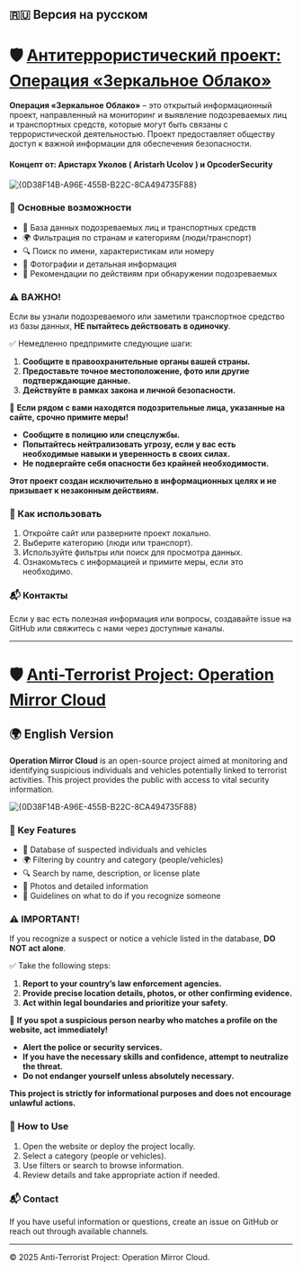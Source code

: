 ## 🇷🇺 Версия на русском

# 🛡️ [Антитеррористический проект: Операция «Зеркальное Облако»](https://aristarhucolov.github.io/Anti-Terrorist-Project-Operation-Mirror-Cloud/)

**Операция «Зеркальное Облако»** – это открытый информационный проект, направленный на мониторинг и выявление подозреваемых лиц и транспортных средств, которые могут быть связаны с террористической деятельностью. Проект предоставляет обществу доступ к важной информации для обеспечения безопасности.  
#### Концепт от: Аристарх Уколов ( Aristarh Ucolov ) и OpcoderSecurity
![{0D38F14B-A96E-455B-B22C-8CA494735F88}](https://github.com/user-attachments/assets/4c071e6e-c6a5-439a-862b-518eef0f9254)

### 🚀 Основные возможности  

- 📂 База данных подозреваемых лиц и транспортных средств  
- 🌍 Фильтрация по странам и категориям (люди/транспорт)  
- 🔍 Поиск по имени, характеристикам или номеру  
- 📸 Фотографии и детальная информация  
- 📢 Рекомендации по действиям при обнаружении подозреваемых  

### ⚠️ ВАЖНО!  

Если вы узнали подозреваемого или заметили транспортное средство из базы данных, **НЕ пытайтесь действовать в одиночку**.  

✅ Немедленно предпримите следующие шаги:  
1. **Сообщите в правоохранительные органы вашей страны.**  
2. **Предоставьте точное местоположение, фото или другие подтверждающие данные.**  
3. **Действуйте в рамках закона и личной безопасности.**  

🔴 **Если рядом с вами находятся подозрительные лица, указанные на сайте, срочно примите меры!**  
- **Сообщите в полицию или спецслужбы.**  
- **Попытайтесь нейтрализовать угрозу, если у вас есть необходимые навыки и уверенность в своих силах.**  
- **Не подвергайте себя опасности без крайней необходимости.**  

**Этот проект создан исключительно в информационных целях и не призывает к незаконным действиям.**  

### 🔗 Как использовать  

1. Откройте сайт или разверните проект локально.  
2. Выберите категорию (люди или транспорт).  
3. Используйте фильтры или поиск для просмотра данных.  
4. Ознакомьтесь с информацией и примите меры, если это необходимо.  

### 📬 Контакты  

Если у вас есть полезная информация или вопросы, создавайте issue на GitHub или свяжитесь с нами через доступные каналы.  

---
# 🛡️ [Anti-Terrorist Project: Operation Mirror Cloud](https://aristarhucolov.github.io/Anti-Terrorist-Project-Operation-Mirror-Cloud/)

## 🌍 English Version

**Operation Mirror Cloud** is an open-source project aimed at monitoring and identifying suspicious individuals and vehicles potentially linked to terrorist activities. This project provides the public with access to vital security information.

![{0D38F14B-A96E-455B-B22C-8CA494735F88}](https://github.com/user-attachments/assets/8aae58cf-db78-4d4f-9b81-8670c269de2c)

### 🚀 Key Features  

- 📂 Database of suspected individuals and vehicles  
- 🌍 Filtering by country and category (people/vehicles)  
- 🔍 Search by name, description, or license plate  
- 📸 Photos and detailed information  
- 📢 Guidelines on what to do if you recognize someone  

### ⚠️ IMPORTANT!  

If you recognize a suspect or notice a vehicle listed in the database, **DO NOT act alone**.  

✅ Take the following steps:  
1. **Report to your country’s law enforcement agencies.**  
2. **Provide precise location details, photos, or other confirming evidence.**  
3. **Act within legal boundaries and prioritize your safety.**  

🔴 **If you spot a suspicious person nearby who matches a profile on the website, act immediately!**  
- **Alert the police or security services.**  
- **If you have the necessary skills and confidence, attempt to neutralize the threat.**  
- **Do not endanger yourself unless absolutely necessary.**  

**This project is strictly for informational purposes and does not encourage unlawful actions.**  

### 🔗 How to Use  

1. Open the website or deploy the project locally.  
2. Select a category (people or vehicles).  
3. Use filters or search to browse information.  
4. Review details and take appropriate action if needed.  

### 📬 Contact  

If you have useful information or questions, create an issue on GitHub or reach out through available channels.  

---
© 2025 Anti-Terrorist Project: Operation Mirror Cloud.  
